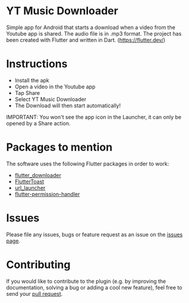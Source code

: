 # YT Music Downloader
Simple app for Android that starts a download when a video from the Youtube app is shared.
The audio file is in .mp3 format.
The project has been created with Flutter and written in Dart. (https://flutter.dev/)

# Instructions
- Install the apk
- Open a video in the Youtube app
- Tap Share
- Select YT Music Downloader
- The Download will then start automatically!

IMPORTANT: You won't see the app icon in the Launcher, it can only be opened by a Share action.


# Packages to mention
The software uses the following Flutter packages in order to work:
- [flutter_downloader](https://github.com/fluttercommunity/flutter_downloader)
- [FlutterToast](https://github.com/PonnamKarthik/FlutterToast)
- [url_launcher](https://github.com/flutter/plugins/tree/master/packages/url_launcher)
- [flutter-permission-handler](https://github.com/BaseflowIT/flutter-permission-handler)

# Issues
Please file any issues, bugs or feature request as an issue on the  [issues page](https://github.com/alessandroampala/ytmusicdownloader/issues).

# Contributing
If you would like to contribute to the plugin (e.g. by improving the documentation, solving a bug or adding a cool new feature), feel free to send your [pull request](https://github.com/alessandroampala/ytmusicdownloader/pulls).
